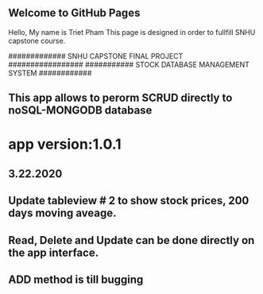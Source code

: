 ## Welcome to GitHub Pages

Hello, My name is Triet Pham
This page is designed in order to fullfill SNHU capstone course.

############# SNHU CAPSTONE FINAL PROJECT #################
########### STOCK DATABASE MANAGEMENT SYSTEM ############
## This app allows to perorm SCRUD directly to noSQL-MONGODB database
# app version:1.0.1
## 3.22.2020
## Update tableview # 2 to show stock prices, 200 days moving aveage.
## Read, Delete and Update can be done directly on the app interface.
## ADD method is till bugging
